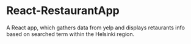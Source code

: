 # React-RestaurantApp

A React app, which gathers data from yelp and displays retaurants info based on searched term within the Helsinki region.


